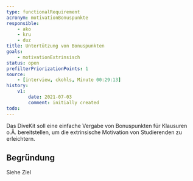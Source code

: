```yaml
---
type: functionalRequirement
acronym: motivationBonuspunkte
responsible: 
    - ako
    - kru
    - duz
title: Untertützung von Bonuspunkten
goals: 
    - motivationExtrinsisch
status: open
prefilterPriorizationPoints: 1
source:
    - [interview, ckohls, Minute 00:29:13]
history:
    v1:
        date: 2021-07-03
        comment: initially created
todo: 
---
```


Das DiveKit soll eine einfache Vergabe von Bonuspunkten für Klausuren o.Ä. bereitstellen, um die extrinsische Motivation von Studierenden zu erleichtern.

## Begründung

Siehe Ziel
